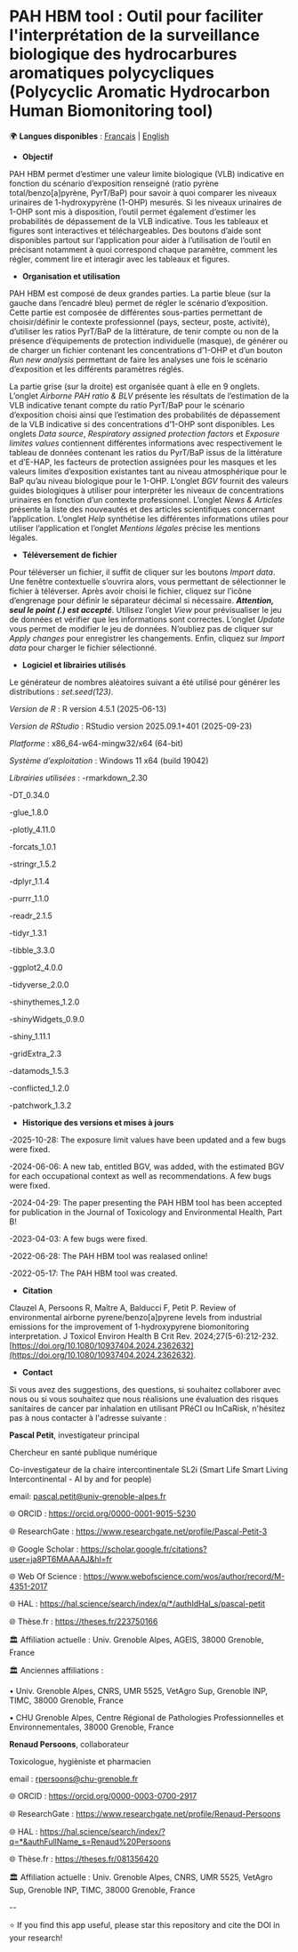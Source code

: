 # PAH HBM tool : Outil pour faciliter l'interprétation de la surveillance biologique des hydrocarbures aromatiques polycycliques (Polycyclic Aromatic Hydrocarbon Human Biomonitoring tool)


🌍 **Langues disponibles** : [Français](README_fr.md) | [English](README.md)

- **Objectif**

PAH HBM permet d’estimer une valeur limite biologique (VLB) indicative en fonction du scénario d’exposition renseigné (ratio pyrène total/benzo[a]pyrène, PyrT/BaP) pour savoir à quoi comparer les niveaux 
urinaires de 1-hydroxypyrène (1-OHP) mesurés. Si les niveaux urinaires de 1-OHP sont mis à disposition, l’outil permet également d’estimer les probabilités de dépassement de la VLB indicative. Tous les 
tableaux et figures sont interactives et téléchargeables. Des boutons d’aide sont disponibles partout sur l’application pour aider à l’utilisation de l’outil en précisant notamment à quoi correspond chaque 
paramètre, comment les régler, comment lire et interagir avec les tableaux et figures.

- **Organisation et utilisation**

PAH HBM est composé de deux grandes parties. La partie bleue (sur la gauche dans l’encadré bleu) permet de régler le scénario d’exposition. Cette partie est composée de différentes sous-parties permettant de 
choisir/définir le contexte professionnel (pays, secteur, poste, activité), d’utiliser les ratios PyrT/BaP de la littérature, de tenir compte ou non de la présence d’équipements de protection individuelle 
(masque), de générer ou de charger un fichier contenant les concentrations d’1-OHP et d’un bouton *Run new analysis* permettant de faire les analyses une fois le scénario d’exposition et les différents 
paramètres réglés.

La partie grise (sur la droite) est organisée quant à elle en 9 onglets. L’onglet *Airborne PAH ratio & BLV* présente les résultats de l’estimation de la VLB indicative tenant compte du ratio PyrT/BaP pour 
le scénario d’exposition choisi ainsi que l’estimation des probabilités de dépassement de la VLB indicative si des concentrations d’1-OHP sont disponibles. Les onglets *Data source*, *Respiratory assigned 
protection factors* et *Exposure limites values* contiennent différentes informations avec respectivement le tableau de données contenant les ratios du PyrT/BaP issus de la littérature et d’E-HAP, les 
facteurs de protection assignées pour les masques et les valeurs limites d’exposition existantes tant au niveau atmosphérique pour le BaP qu’au niveau biologique pour le 1-OHP. L’onglet *BGV* fournit des 
valeurs guides biologiques à utiliser pour interpréter les niveaux de concentrations urinaires en fonction d’un contexte professionnel. L’onglet *News & Articles* présente la liste des nouveautés et des 
articles scientifiques concernant l’application. L’onglet *Help* synthétise les différentes informations utiles pour utiliser l’application et l’onglet *Mentions légales* précise les mentions légales.

- **Téléversement de fichier**

Pour téléverser un fichier, il suffit de cliquer sur les boutons 
*Import data*. Une fenêtre contextuelle s’ouvrira alors, vous permettant de sélectionner le fichier à téléverser. Après avoir choisi le fichier, cliquez sur l’icône d’engrenage pour définir le séparateur décimal si nécessaire. 
***Attention, seul le point (.) est accepté***. Utilisez l’onglet *View* pour prévisualiser le jeu de données et vérifier que les informations sont correctes. 
L’onglet *Update* vous permet de modifier le jeu de données. N’oubliez pas de cliquer sur *Apply changes* pour enregistrer les changements. Enfin, cliquez sur *Import data* pour charger le fichier sélectionné.


- **Logiciel et librairies utilisés**

Le générateur de nombres aléatoires suivant a été utilisé pour générer les distributions : *set.seed(123)*.

*Version de R* : R version 4.5.1 (2025-06-13)

*Version de RStudio* : RStudio version 2025.09.1+401 (2025-09-23)

*Platforme* : x86_64-w64-mingw32/x64 (64-bit)

*Système d’exploitation* : Windows 11 x64 (build 19042)

*Librairies utilisées* :
-rmarkdown_2.30

-DT_0.34.0

-glue_1.8.0

-plotly_4.11.0

-forcats_1.0.1

-stringr_1.5.2

-dplyr_1.1.4

-purrr_1.1.0

-readr_2.1.5

-tidyr_1.3.1

-tibble_3.3.0

-ggplot2_4.0.0

-tidyverse_2.0.0

-shinythemes_1.2.0

-shinyWidgets_0.9.0

-shiny_1.11.1

-gridExtra_2.3

-datamods_1.5.3

-conflicted_1.2.0

-patchwork_1.3.2

- **Historique des versions et mises à jours**

-2025-10-28: The exposure limit values have been updated and a few bugs were fixed.

-2024-06-06: A new tab, entitled BGV, was added, with the estimated BGV for each occupational context as well as recommendations. A few bugs were fixed.

-2024-04-29: The paper presenting the PAH HBM tool has been accepted for publication in the Journal of Toxicology and Environmental Health, Part B!

-2023-04-03: A few bugs were fixed.

-2022-06-28: The PAH HBM tool was realased online!

-2022-05-17: The PAH HBM tool was created.

- **Citation**

Clauzel A, Persoons R, Maître A, Balducci F, Petit P. Review of environmental airborne pyrene/benzo[a]pyrene levels from industrial emissions for the improvement of 1-hydroxypyrene biomonitoring interpretation. J Toxicol Environ Health B Crit Rev. 2024;27(5-6):212-232. [https://doi.org/10.1080/10937404.2024.2362632](https://doi.org/10.1080/10937404.2024.2362632).

- **Contact**

Si vous avez des suggestions, des questions, si souhaitez collaborer avec nous ou si vous souhaitez que nous réalisions une évaluation des risques sanitaires de cancer par inhalation en utilisant PRéCI ou InCaRisk, n'hésitez pas à nous contacter à l'adresse suivante :


**Pascal Petit**, investigateur principal

Chercheur en santé publique numérique

Co-investigateur de la chaire intercontinentale SL2i (Smart Life Smart Living Intercontinental - AI by and for people) 

email: pascal.petit@univ-grenoble-alpes.fr

🌐 ORCID : https://orcid.org/0000-0001-9015-5230

🌐 ResearchGate : https://www.researchgate.net/profile/Pascal-Petit-3

🌐 Google Scholar : https://scholar.google.fr/citations?user=ja8PT6MAAAAJ&hl=fr

🌐 Web Of Science : https://www.webofscience.com/wos/author/record/M-4351-2017

🌐 HAL : https://hal.science/search/index/q/*/authIdHal_s/pascal-petit

🌐 Thèse.fr : https://theses.fr/223750166

🏛️ Affiliation actuelle : Univ. Grenoble Alpes, AGEIS, 38000 Grenoble, France

🏛️ Anciennes affiliations :

•	Univ. Grenoble Alpes, CNRS, UMR 5525, VetAgro Sup, Grenoble INP, TIMC, 38000 Grenoble, France
                      
•	CHU Grenoble Alpes, Centre Régional de Pathologies Professionnelles et Environnementales, 38000 Grenoble, France



**Renaud Persoons**, collaborateur

Toxicologue, hygièniste et pharmacien

email : rpersoons@chu-grenoble.fr

🌐 ORCID : https://orcid.org/0000-0003-0700-2917

🌐 ResearchGate : https://www.researchgate.net/profile/Renaud-Persoons

🌐 HAL : https://hal.science/search/index/?q=*&authFullName_s=Renaud%20Persoons

🌐 Thèse.fr : https://theses.fr/081356420

🏛️ Affiliation actuelle : Univ. Grenoble Alpes, CNRS, UMR 5525, VetAgro Sup, Grenoble INP, TIMC, 38000 Grenoble, France


--

⭐ If you find this app useful, please star this repository and cite the DOI in your research!
